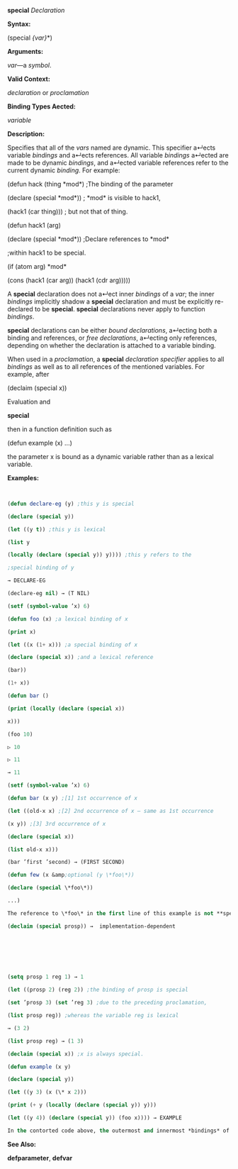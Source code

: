 **special** *Declaration* 



**Syntax:** 



(special *\{var\}*\*) 



**Arguments:** 



*var*—a *symbol*. 



**Valid Context:** 



*declaration* or *proclamation* 



**Binding Types Aected:** 



*variable* 



**Description:** 



Specifies that all of the *vars* named are dynamic. This specifier a↵ects variable *bindings* and a↵ects references. All variable *bindings* a↵ected are made to be dynamic *bindings*, and a↵ected variable references refer to the current dynamic *binding*. For example: 



(defun hack (thing \*mod\*) ;The binding of the parameter 



(declare (special \*mod\*)) ; \*mod\* is visible to hack1, 



(hack1 (car thing))) ; but not that of thing. 



(defun hack1 (arg) 



(declare (special \*mod\*)) ;Declare references to \*mod\* 



;within hack1 to be special. 



(if (atom arg) \*mod\* 



(cons (hack1 (car arg)) (hack1 (cdr arg))))) 



A **special** declaration does not a↵ect inner *bindings* of a *var*; the inner *bindings* implicitly shadow a **special** declaration and must be explicitly re-declared to be **special**. **special** declarations never apply to function *bindings*. 



**special** declarations can be either *bound declarations*, a↵ecting both a binding and references, or *free declarations*, a↵ecting only references, depending on whether the declaration is attached to a variable binding. 



When used in a *proclamation*, a **special** *declaration specifier* applies to all *bindings* as well as to all references of the mentioned variables. For example, after 



(declaim (special x)) 



Evaluation and 



 



 



**special** 



then in a function definition such as 



(defun example (x) ...) 



the parameter x is bound as a dynamic variable rather than as a lexical variable. 



**Examples:**
```lisp
 

(defun declare-eg (y) ;this y is special 

(declare (special y)) 

(let ((y t)) ;this y is lexical 

(list y 

(locally (declare (special y)) y)))) ;this y refers to the 

;special binding of y 

→ DECLARE-EG 

(declare-eg nil) → (T NIL) 

(setf (symbol-value ’x) 6) 

(defun foo (x) ;a lexical binding of x 

(print x) 

(let ((x (1+ x))) ;a special binding of x 

(declare (special x)) ;and a lexical reference 

(bar)) 

(1+ x)) 

(defun bar () 

(print (locally (declare (special x)) 

x))) 

(foo 10) 

▷ 10 

▷ 11 

→ 11 

(setf (symbol-value ’x) 6) 

(defun bar (x y) ;[1] 1st occurrence of x 

(let ((old-x x) ;[2] 2nd occurrence of x – same as 1st occurrence 

(x y)) ;[3] 3rd occurrence of x 

(declare (special x)) 

(list old-x x))) 

(bar ’first ’second) → (FIRST SECOND) 

(defun few (x &amp;optional (y \*foo\*)) 

(declare (special \*foo\*)) 

...) 

The reference to \*foo\* in the first line of this example is not **special** even though there is a **special** declaration in the second line. 

(declaim (special prosp)) →  implementation-dependent 



 

 

(setq prosp 1 reg 1) → 1 

(let ((prosp 2) (reg 2)) ;the binding of prosp is special 

(set ’prosp 3) (set ’reg 3) ;due to the preceding proclamation, 

(list prosp reg)) ;whereas the variable reg is lexical 

→ (3 2) 

(list prosp reg) → (1 3) 

(declaim (special x)) ;x is always special. 

(defun example (x y) 

(declare (special y)) 

(let ((y 3) (x (\* x 2))) 

(print (+ y (locally (declare (special y)) y))) 

(let ((y 4)) (declare (special y)) (foo x)))) → EXAMPLE 

In the contorted code above, the outermost and innermost *bindings* of y are dynamic, but the middle binding is lexical. The two arguments to + are di↵erent, one being the value, which is 3, of the lexical variable y, and the other being the value of the dynamic variable named y (a *binding* of which happens, coincidentally, to lexically surround it at an outer level). All the *bindings* of x and references to x are dynamic, however, because of the proclamation that x is always **special**. 


```
**See Also:** 



**defparameter**, **defvar** 



